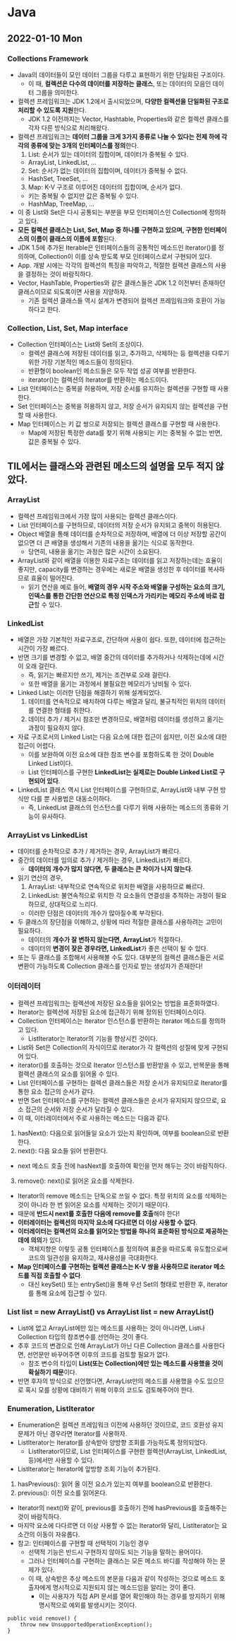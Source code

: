 # Java
## 2022-01-10 Mon

### Collections Framework
* Java의 데이터들이 모인 데이터 그룹을 다루고 표현하기 위한 단일화된 구조이다.
  * 이 때, **컬렉션은 다수의 데이터를 저장하는 클래스**, 또는 데이터의 모음인 데이터 그룹을 의미한다.
* 컬렉션 프레임워크는 JDK 1.2에서 출시되었으며, **다양한 컬렉션을 단일화된 구조로 처리할 수 있도록 지원**한다.
  * JDK 1.2 이전까지는 Vector, Hashtable, Properties와 같은 컬렉션 클래스를 각자 다른 방식으로 처리해왔다.
* 컬렉션 프레임워크는 **데이터 그룹을 크게 3가지 종류로 나눌 수 있다는 전제 하에 각각의 종류에 맞는 3개의 인터페이스를 정의**한다.
  1. List: 순서가 있는 데이터의 집합이며, 데이터가 중복될 수 있다.
    * ArrayList, LinkedList, ...
  2. Set: 순서가 없는 데이터의 집합이며, 데이터가 중복될 수 없다.
    * HashSet, TreeSet, ...
  3. Map: K-V 구조로 이루어진 데이터의 집합이며, 순서가 없다.
    * 키는 중복될 수 없지만 값은 중복될 수 있다.
    * HashMap, TreeMap, ...
* 이 중 List와 Set은 다시 공통되는 부분을 부모 인터페이스인 Collection에 정의하고 있다.
* **모든 컬렉션 클래스는 List, Set, Map 중 하나를 구현하고 있으며, 구현한 인터페이스의 이름이 클래스의 이름에 포함**된다.
* JDK 1.5에 추가된 Iterable은 인터페이스들의 공통적인 메소드인 Iterator()를 정의하며, Collection이 이를 상속 받도록 부모 인터페이스로서 구현되어 있다.
* App. 개발 시에는 각각의 컬렉션의 특징을 파악하고, 적절한 컬렉션 클래스의 사용을 결정하는 것이 바람직하다.
* Vector, HashTable, Properties와 같은 클래스들은 JDK 1.2 이전부터 존재하던 클래스이므로 되도록이면 사용을 지양하자.
  * 기존 컬렉션 클래스들 역시 설계가 변경되어 컬렉션 프레임워크와 호환이 가능하다고 한다.

### Collection, List, Set, Map interface
* Collection 인터페이스는 List와 Set의 조상이다.
  * 컬렉션 클래스에 저장된 데이터를 읽고, 추가하고, 삭제하는 등 컬렉션을 다루기 위한 가장 기본적인 메소드들이 정의된다.
  * 반환형이 boolean인 메소드들은 모두 작업 성공 여부를 반환한다.
  * iterator()는 컬렉션의 Iterator를 반환하는 메소드이다.
* List 인터페이스는 중복을 허용하며, 저장 순서를 유지하는 컬렉션을 구현할 때 사용한다.
* Set 인터페이스는 중복을 허용하지 않고, 저장 순서가 유지되지 않는 컬렉션을 구현할 때 사용한다.
* Map 인터페이스는 키 값 쌍으로 저장되는 컬렉션 클래스를 구현할 때 사용한다.
  * Map에 저장된 특정한 data를 찾기 위해 사용되는 키는 중복될 수 없는 반면, 값은 중복될 수 있다.

## TIL에서는 클래스와 관련된 메소드의 설명을 모두 적지 않았다.
### ArrayList
* 컬렉션 프레임워크에서 가장 많이 사용되는 컬렉션 클래스이다.
* List 인터페이스를 구현하므로, 데이터의 저장 순서가 유지되고 중복이 허용된다.
* Object 배열을 통해 데이터를 순차적으로 저장하며, 배열에 더 이상 저장할 공간이 없으면 더 큰 배열을 생성해서 기존의 내용을 옮기는 식으로 동작한다.
  * 당연히, 내용을 옮기는 과정은 많은 시간이 소요된다.
* ArrayList와 같이 배열을 이용한 자료구조는 데이터를 읽고 저장하는데는 효율이 좋지만, capacity를 변경하는 경우에는 새로운 배열을 생성한 후 데이터를 복사하므로 효율이 떨어진다.
  * 읽기 연산을 예로 들어, **배열의 경우 시작 주소와 배열을 구성하는 요소의 크기, 인덱스를 통한 간단한 연산으로 특정 인덱스가 가리키는 메모리 주소에 바로 접근**할 수 있다.

### LinkedList
* 배열은 가장 기본적인 자료구조로, 간단하며 사용이 쉽다. 또한, 데이터에 접근하는 시간이 가장 빠르다.
* 반면 크기를 변경할 수 없고, 배열 중간의 데이터를 추가하거나 삭제하는데에 시간이 오래 걸린다.
  * 즉, 읽기는 빠르지만 쓰기, 제거는 조건부로 오래 걸린다.
  * 또한 배열을 옮기는 과정에서 불필요한 메모리가 낭비될 수 있다.
* Linked List는 이러한 단점을 해결하기 위해 설계되었다.
  1. 데이터를 연속적으로 배치하여 다루는 배열과 달리, 불규칙적인 위치의 데이터를 연결한 형태를 취한다.
  2. 데이터 추가 / 제거시 참조만 변경하므로, 배열처럼 데이터를 생성하고 옮기는 과정이 필요하지 않다.
* 자료 구조로서의 Linked List는 다음 요소에 대한 접근이 쉽지만, 이전 요소에 대한 접근이 어렵다.
  * 이를 보완하여 이전 요소에 대한 참조 변수를 포함하도록 한 것이 Double Linked List이다.
  * List 인터페이스를 구현한 **LinkedList는 실제로는 Double Linked List로 구현되어 있다**.
* LinkedList 클래스 역시 List 인터페이스를 구현하므로, ArrayList와 내부 구현 방식만 다를 뿐 사용법은 대동소이하다.
  * 즉, LinkedList 클래스의 인스턴스를 다루기 위해 사용하는 메소드의 종류와 기능이 유사하다.

### ArrayList vs LinkedList
* 데이터를 순차적으로 추가 / 제거하는 경우, ArrayList가 빠르다.
* 중간의 데이터를 임의로 추가 / 제거하는 경우, LinkedList가 빠르다.
  * **데이터의 개수가 많지 않다면, 두 클래스는 큰 차이가 나지 않는다**.
* 읽기 연산의 경우,
  1. ArrayList: 내부적으로 연속적으로 위치한 배열을 사용하므로 빠르다.
  2. LinkedList: 불연속적으로 위치한 각 요소들의 연결성을 추적하는 과정이 필요하므로, 상대적으로 느리다.
    * 이러한 단점은 데이터의 개수가 많아질수록 부각된다. 
* 두 클래스의 장단점을 이해하고, 상황에 따라 적절한 클래스를 사용하려는 고민이 필요하다.
  * 데이터의 **개수가 잘 변하지 않는다면, ArrayList**가 적절하다.
  * 데이터의 **변경이 잦은 경우라면, LinkedList**가 좋은 선택이 될 수 있다.
* 또는 두 클래스를 조합해서 사용해볼 수도 있다. 대부분의 컬렉션 클래스들은 서로 변환이 가능하도록 Collection 클래스를 인자로 받는 생성자가 존재한다!

### 이터레이터
* 컬렉션 프레임워크는 컬렉션에 저장된 요소들을 읽어오는 방법을 표준화하였다.
* Iterator는 컬렉션에 저장된 요소에 접근하기 위해 정의된 인터페이스이다.
* Collection 인터페이스는 Iterator 인스턴스를 반환하는 iterator 메소드를 정의하고 있다.
  * ListIterator는 Iterator의 기능을 향상시킨 것이다.
* List와 Set은 Collection의 자식이므로 iterator가 각 컬렉션의 성질에 맞게 구현되어 있다.
* iterator()를 호출하는 것으로 Iterator 인스턴스를 반환받을 수 있고, 반복문을 통해 컬렉션 클래스의 요소를 읽어올 수 있다.
* List 인터페이스를 구현하는 컬렉션 클래스들은 저장 순서가 유지되므로 Iterator를 통한 요소 접근의 순서가 같다.
* 반면 Set 인터페이스를 구현하는 컬렉션 클래스들은 순서가 유지되지 않으므로, 요소 접근의 순서와 저장 순서가 달라질 수 있다.
* 이 때, 이터레이터에서 주로 사용하는 메소드는 다음과 같다.
 1. hasNext(): 다음으로 읽어들일 요소가 있는지 확인하며, 여부를 boolean으로 반환한다.
 2. next(): 다음 요소들 읽어 반환한다. 
  * next 메소드 호출 전에 hasNext를 호출하여 확인을 먼저 해두는 것이 바람직하다.
 3. remove(): next()로 읽어온 요소를 삭제한다.
  * Iterator의 remove 메소드는 단독으로 쓰일 수 없다. 특정 위치의 요소를 삭제하는 것이 아니라 한 번 읽어온 요소를 삭제하는 것이기 때문이다.
  * 때문에 **반드시 next를 호출한 다음에 remove를 호출**해야 한다!
* **이터레이터는 컬렉션의 마지막 요소에 다다르면 더 이상 사용할 수 없다**.
* **이터레이터는 컬렉션의 요소를 읽어오는 방법을 하나의 표준화된 방식으로 제공하는 데에 의의**가 있다.
  * 객체지향은 이렇듯 공통 인터페이스를 정의하여 표준을 따르도록 유도함으로써 코드의 일관성을 유지하고, 재사용성을 극대화한다.
* **Map 인터페이스를 구현하는 컬렉션 클래스는 K-V 쌍을 사용하므로 iterator 메소드를 직접 호출할 수 없다**.
  * 대신 keySet() 또는 entrySet()을 통해 우선 Set의 형태로 반환한 후, iterator를 통해 요소에 접근할 수 있다.

### List list = new ArrayList() vs ArrayList list = new ArrayList()
* List에 없고 ArrayList에만 있는 메소드를 사용하는 것이 아니라면, List나 Collection 타입의 참조변수를 선언하는 것이 좋다.
* 추후 코드의 변경으로 인해 ArrayList가 아닌 다른 Collection 클래스를 사용한다면, 선언문만 바꾸어주면 이후의 코드를 검토할 필요가 없다.
  * 참조 변수의 타입이 **List(또는 Collection)에만 있는 메소드를 사용했을 것이 확실하기 때문**이다.
* 반면 후자의 방식으로 선언했다면, ArrayList만의 메소드를 사용했을 수도 있으므로 혹시 모를 상황에 대비하기 위해 이후의 코드도 검토해주어야 한다.

### Enumeration, ListIterator
* Enumeration은 컬렉션 프레임워크 이전에 사용하던 것이므로, 코드 호환성 유지 문제가 아닌 경우라면 Iterator를 사용하자.
* ListIterator는 Iterator를 상속받아 양방향 조회를 가능하도록 정의되었다.
  * ListIterator이므로, List 인터페이스를 구현한 컬렉션(ArrayList, LinkedList, 등)에서만 사용할 수 있다.
* ListIterator는 Iterator에 앞방향 조회 기능이 추가된다.
 1. hasPrevious(): 읽어 올 이전 요소가 있는지 여부를 boolean으로 반환한다.
 2. previous(): 이전 요소를 읽어온다.
  * Iterator의 next()와 같이, previous를 호출하기 전에 hasPrevious를 호출해주는 것이 바람직하다.
* 마지막 요소에 다다르면 더 이상 사용할 수 없는 Iterator와 달리, ListIterator는 요소간의 이동이 자유롭다.
* 참고: 인터페이스를 구현할 때 선택적이 기능인 경우
  * 선택적 기능은 반드시 구현하지 않아도 되는 기능을 말하는 용어이다.
  * 그러나 인터페이스를 구현하는 클래스는 모든 메소드 바디를 작성해야 하는 문제가 있다.
  * 이 때, 상속받은 추상 메소드의 본문을 다음과 같이 작성하는 것으로 메소드 호출자에게 명시적으로 지원되지 않는 메소드임을 알리는 것이 좋다.
    * 이는 사용자가 직접 API 문서를 열어 확인해야 하는 경우를 방지하기 위해 명시적으로 예외를 발생시키는 것이다.
```
public void remove() {
    throw new UnsupportedOperationException();
}
```
